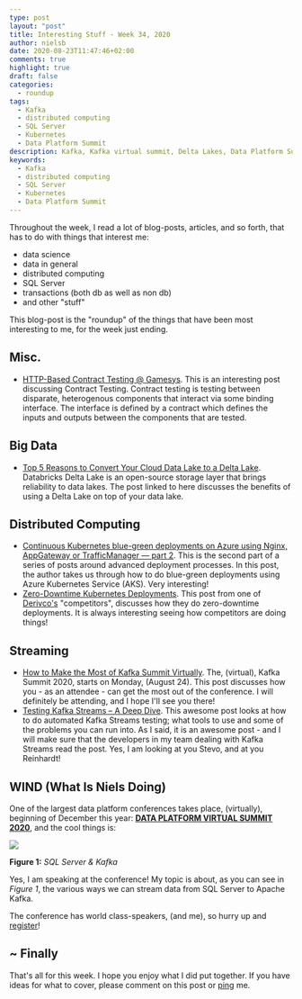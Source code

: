 ```yaml
---
type: post
layout: "post"
title: Interesting Stuff - Week 34, 2020
author: nielsb
date: 2020-08-23T11:47:46+02:00
comments: true
highlight: true
draft: false
categories:
  - roundup
tags:
  - Kafka
  - distributed computing
  - SQL Server
  - Kubernetes
  - Data Platform Summit
description: Kafka, Kafka virtual summit, Delta Lakes, Data Platform Summit, and other interesting topics.
keywords:
  - Kafka
  - distributed computing
  - SQL Server
  - Kubernetes
  - Data Platform Summit   
---
```


Throughout the week, I read a lot of blog-posts, articles, and so forth, that has to do with things that interest me:

* data science
* data in general
* distributed computing
* SQL Server
* transactions (both db as well as non db)
* and other "stuff"

This blog-post is the "roundup" of the things that have been most interesting to me, for the week just ending.

<!--more-->

## Misc.

* [HTTP-Based Contract Testing @ Gamesys][1]. This is an interesting post discussing Contract Testing. Contract testing is testing between disparate, heterogenous components that interact via some binding interface. The interface is defined by a contract which defines the inputs and outputs between the components that are tested.

## Big Data

* [Top 5 Reasons to Convert Your Cloud Data Lake to a Delta Lake][2]. Databricks Delta Lake is an open-source storage layer that brings reliability to data lakes. The post linked to here discusses the benefits of using a Delta Lake on top of your data lake.

## Distributed Computing

* [Continuous Kubernetes blue-green deployments on Azure using Nginx, AppGateway or TrafficManager — part 2][3]. This is the second part of a series of posts around advanced deployment processes. In this post, the author takes us through how to do blue-green deployments using Azure Kubernetes Service (AKS). Very interesting!
* [Zero-Downtime Kubernetes Deployments][4]. This post from one of [Derivco's](/derivco) "competitors", discusses how they do zero-downtime deployments. It is always interesting seeing how competitors are doing things!

## Streaming

* [How to Make the Most of Kafka Summit Virtually][5]. The, (virtual), Kafka Summit 2020, starts on Monday, (August 24). This post discusses how you - as an attendee - can get the most out of the conference. I will definitely be attending, and I hope I'll see you there!
* [Testing Kafka Streams – A Deep Dive][6]. This awesome post looks at how to do automated Kafka Streams testing; what tools to use and some of the problems you can run into. As I said, it is an awesome post - and I will make sure that the developers in my team dealing with Kafka Streams read the post. Yes, I am looking at you Stevo, and at you Reinhardt!

## WIND (What Is Niels Doing)

One of the largest data platform conferences takes place, (virtually), beginning of December this year: [**DATA PLATFORM VIRTUAL SUMMIT 2020**][7], and the cool things is:

![](/images/posts/Niels_Berglund.jpg)

**Figure 1:** *SQL Server & Kafka*

Yes, I am speaking at the conference! My topic is about, as you can see in *Figure 1*, the various ways we can stream data from SQL Server to Apache Kafka.

The conference has world class-speakers, (and me), so hurry up and [register][8]!

## ~ Finally

That's all for this week. I hope you enjoy what I did put together. If you have ideas for what to cover, please comment on this post or [ping][ma] me.

[ma]: mailto:niels.it.berglund@gmail.com
[mp]: https://blog.acolyer.org
[iq]: https://www.infoq.com/
[ew]: http://sqlonice.com/
[re]: http://blog.revolutionanalytics.com
[sqsk]: https://www.sqlskills.com
[mdaveyblog]: https://mdavey.wordpress.com/
[charlblog]: https://charlla.com/

[jovpop]: https://twitter.com/JovanPop_MSFT
[bobw]: https://twitter.com/bobwardms
[revod]: https://twitter.com/revodavid
[lonny]: https://twitter.com/sqL_handLe
[ewtw]: https://twitter.com/sqlOnIce
[buckw]: https://twitter.com/BuckWoodyMSFT
[mattw]: https://twitter.com/matthewwarren
[murba]: https://twitter.com/muratdemirbas
[daveda]: https://twitter.com/davidthecoder
[adcol]: https://twitter.com/adriancolyer
[jesrod]: https://twitter.com/jrdothoughts
[tomaz]: https://twitter.com/tomaz_tsql
[dataart]: https://twitter.com/dataartisans
[luis]: https://twitter.com/luis_de_sousa
[benstop]: https://twitter.com/benstopford
[conflu]: https://twitter.com/confluentinc
[tylert]: https://twitter.com/tyler_treat
[andrewng]: https://twitter.com/AndrewYNg
[lawr]: https://twitter.com/bytezn
[jue]: https://twitter.com/b0rk
[yan]: https://twitter.com/theburningmonk
[danny]: https://twitter.com/g9yuayon
[rmoff]: https://twitter.com/rmoff
[ryansw]: https://twitter.com/ryanswanstrom
[pabloc]: https://twitter.com/pabloc_ds
[mklep]: https://twitter.com/martinkl
[mdavey]: https://twitter.com/matt_davey
[jboner]: https://twitter.com/jboner
[joeduff]: https://twitter.com/funcOfJoe
[charl]: https://twitter.com/charllamprecht
[dbricks]: https://twitter.com/databricks
[adsit]: https://twitter.com/SitnikAdam
[vicky]: https://twitter.com/vickyharp
[dscentral]: https://twitter.com/DataScienceCtrl
[natemc]: https://twitter.com/natemcmaster
[ads]: https://twitter.com/azuredatastudio
[travw]: https://twitter.com/radtravis
[emilk]: https://twitter.com/IsTheArchitect


[1]: https://medium.com/@danny.noam/http-based-contract-testing-gamesys-8c8d0d9aeee8
[2]: https://databricks.com/blog/2020/08/21/top-5-reasons-to-convert-your-cloud-data-lake-to-a-delta-lake.html
[3]: https://medium.com/@denniszielke/continuous-kubernetes-blue-green-deployments-on-azure-using-nginx-appgateway-or-trafficmanager-4490bce29cb
[4]: https://sbg.technology/2020/08/21/zero-downtime-kubernetes-deployments/
[5]: https://www.confluent.io/blog/kafka-summit-2020-pro-tips-and-schedule/
[6]: https://www.confluent.io/blog/testing-kafka-streams/
[7]: https://dataplatformgeeks.com/dps2020/
[8]: https://dataplatformgeeks.com/dps2020/booking/